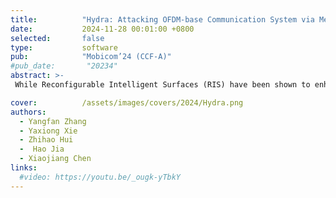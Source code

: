 ```yaml
---
title:          "Hydra: Attacking OFDM-base Communication System via Metasurfaces Generated Frequency Harmonics"
date:           2024-11-28 00:01:00 +0800
selected:       false
type:           software
pub:            "Mobicom’24 (CCF-A)"
#pub_date:       "20234"
abstract: >-
 While Reconfigurable Intelligent Surfaces (RIS) have been shown to enhance OFDM communication performance, this paper unveils a potential security concern arising from widespread RIS deployment. Malicious actors could exploit vulnerabilities to hijack or deploy rogue RIS, transforming them from communication boosters into attackers. We present a novel attack that disrupts the critical orthogonality property of OFDM subcarriers, severely degrading communication performance. This attack is achieved by manipulating the RIS to generate frequency-shifted reflections/harmonics of the original OFDM signal. We also propose algorithms to simultaneously beamform the multiple RIS-generated frequency shifted reflections towards selected targets. Extensive experiments conducted in indoor, outdoor, 3D, and office settings demonstrate that Hydra can achieve a 90% throughput reduction in targeted attack scenarios and a 43% throughput reduction in indiscriminate attack scenarios. Furthermore, we validated the effectiveness of our attacks on both the 802.11 protocol and the 5G NR protocol.

cover:          /assets/images/covers/2024/Hydra.png
authors:
  - Yangfan Zhang
  - Yaxiong Xie
  - Zhihao Hui
  -  Hao Jia
  - Xiaojiang Chen
links:
  #video: https://youtu.be/_ougk-yTbkY
---
```

